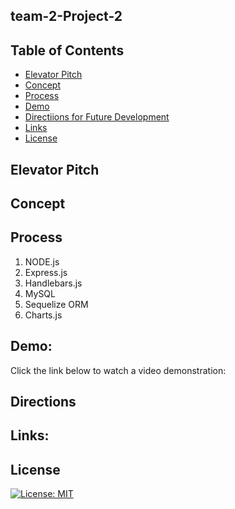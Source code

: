 ## team-2-Project-2

## Table of Contents
- [Elevator Pitch](#elevator-pitch)
- [Concept](#concept)
- [Process](#process)
- [Demo](#demo)
- [Directiions for Future Development](#directions)
- [Links](#links)
- [License](#license)

## Elevator Pitch



## Concept


## Process
1. NODE.js
2. Express.js
3. Handlebars.js
4. MySQL
5. Sequelize ORM
6. Charts.js

## Demo:
Click the link below to watch a video demonstration:


## Directions



## Links:



## License
[![License: MIT](https://img.shields.io/badge/License-MIT-yellow.svg)](https://opensource.org/licenses/MIT)